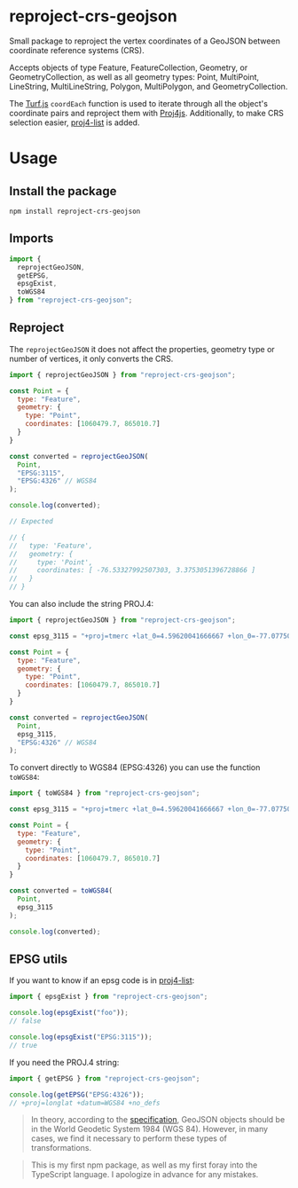 # reproject-crs-geojson

Small package to reproject the vertex coordinates of a GeoJSON between coordinate reference systems (CRS).

Accepts objects of type Feature, FeatureCollection, Geometry, or GeometryCollection, as well as all geometry types: Point, MultiPoint, LineString, MultiLineString, Polygon, MultiPolygon, and GeometryCollection.

The [Turf.js](https://turfjs.org/docs/api/coordEach) `coordEach` function is used to iterate through all the object's coordinate pairs and reproject them with [Proj4js](http://proj4js.org/). Additionally, to make CRS selection easier, [proj4-list](https://www.npmjs.com/package/proj4-list) is added.

# Usage

## Install the package

```
npm install reproject-crs-geojson
```

## Imports

```javascript
import {
  reprojectGeoJSON,
  getEPSG,
  epsgExist,
  toWGS84
} from "reproject-crs-geojson";
```

## Reproject

The `reprojectGeoJSON` it does not affect the properties, geometry type or number of vertices, it only converts the CRS.

```javascript
import { reprojectGeoJSON } from "reproject-crs-geojson";

const Point = {
  type: "Feature",
  geometry: {
    type: "Point",
    coordinates: [1060479.7, 865010.7]
  }
}

const converted = reprojectGeoJSON(
  Point,
  "EPSG:3115",
  "EPSG:4326" // WGS84
);

console.log(converted);

// Expected

// {
//   type: 'Feature',
//   geometry: {
//     type: 'Point',
//     coordinates: [ -76.53327992507303, 3.3753051396728866 ]
//   }
// }
```

You can also include the string PROJ.4:

```javascript
import { reprojectGeoJSON } from "reproject-crs-geojson";

const epsg_3115 = "+proj=tmerc +lat_0=4.59620041666667 +lon_0=-77.0775079166667 +k=1 +x_0=1000000 +y_0=1000000 +ellps=GRS80 +towgs84=0,0,0,0,0,0,0 +units=m +no_defs +type=crs";

const Point = {
  type: "Feature",
  geometry: {
    type: "Point",
    coordinates: [1060479.7, 865010.7]
  }
}

const converted = reprojectGeoJSON(
  Point,
  epsg_3115,
  "EPSG:4326" // WGS84
);
```

To convert directly to WGS84 (EPSG:4326) you can use the function `toWGS84`:

```javascript
import { toWGS84 } from "reproject-crs-geojson";

const epsg_3115 = "+proj=tmerc +lat_0=4.59620041666667 +lon_0=-77.0775079166667 +k=1 +x_0=1000000 +y_0=1000000 +ellps=GRS80 +towgs84=0,0,0,0,0,0,0 +units=m +no_defs +type=crs";

const Point = {
  type: "Feature",
  geometry: {
    type: "Point",
    coordinates: [1060479.7, 865010.7]
  }
}

const converted = toWGS84(
  Point,
  epsg_3115
);

console.log(converted);
```

## EPSG utils

If you want to know if an epsg code is in [proj4-list](https://www.npmjs.com/package/proj4-list):

```javascript
import { epsgExist } from "reproject-crs-geojson";

console.log(epsgExist("foo"));
// false

console.log(epsgExist("EPSG:3115"));
// true
```

If you need the PROJ.4 string:

```javascript
import { getEPSG } from "reproject-crs-geojson";

console.log(getEPSG("EPSG:4326"));
// +proj=longlat +datum=WGS84 +no_defs
```

> In theory, according to the [specification](https://datatracker.ietf.org/doc/html/rfc7946#section-4), GeoJSON objects should be in the World Geodetic System 1984 (WGS 84). However, in many cases, we find it necessary to perform these types of transformations.

> This is my first npm package, as well as my first foray into the TypeScript language. I apologize in advance for any mistakes.